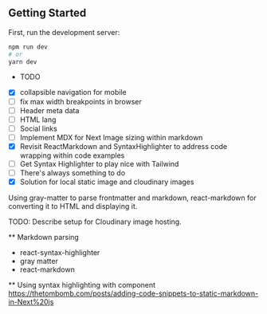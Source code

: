 ## Getting Started

First, run the development server:

```bash
npm run dev
# or
yarn dev
```

- TODO

* [X] collapsible navigation for mobile
* [ ] fix max width breakpoints in browser
* [ ] Header meta data
* [ ] HTML lang
* [ ] Social links
* [ ] Implement MDX for Next Image sizing within markdown
* [X] Revisit ReactMarkdown and SyntaxHighlighter to address code wrapping within code examples
* [ ] Get Syntax Highlighter to play nice with Tailwind
* [ ] There's always something to do
* [X] Solution for local static image and cloudinary images

Using gray-matter to parse frontmatter and markdown, react-markdown for converting it to HTML and displaying it.

TODO: Describe setup for Cloudinary image hosting.



\*\* Markdown parsing

- react-syntax-highlighter
- gray matter
- react-markdown

\*\* Using syntax highlighting with component
https://thetombomb.com/posts/adding-code-snippets-to-static-markdown-in-Next%20js
